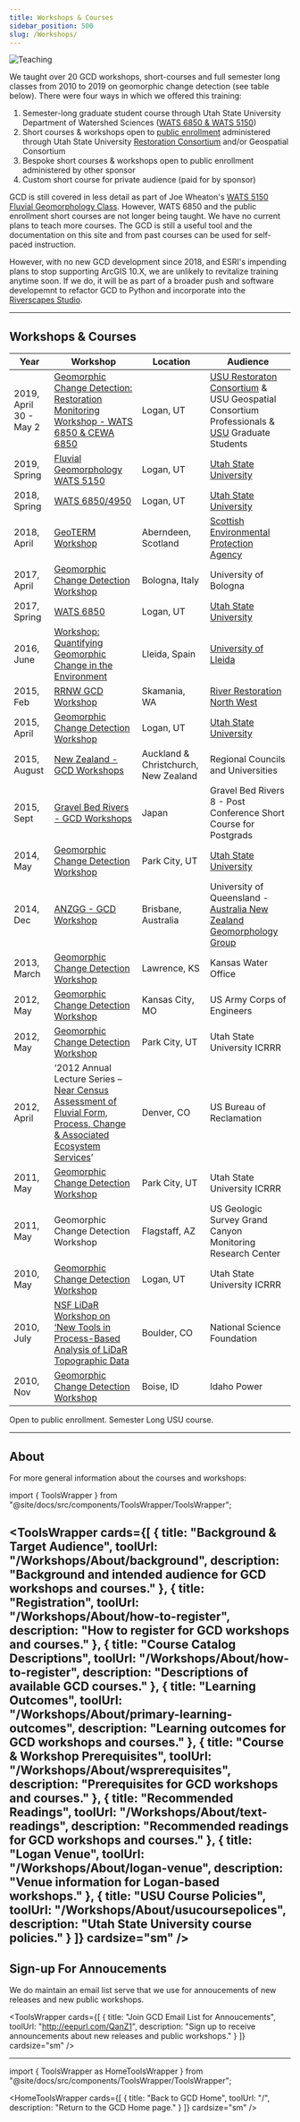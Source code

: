 ```yaml
---
title: Workshops & Courses
sidebar_position: 500
slug: /Workshops/
---
```


![Teaching](/img/workshops/teaching.jpg)

We taught over 20 GCD workshops, short-courses and full semester long classes from 2010 to 2019 on geomorphic change detection (see table below).  There were four ways in which we offered this training:
1. Semester-long graduate student course through Utah State University Department of Watershed Sciences ([WATS 6850 & WATS 5150](/Workshops/About/how-to-register))
2. Short courses & workshops open to [public enrollment](/Workshops/About/how-to-register) administered through Utah State University [Restoration Consortium](http://restoration.usu.edu) and/or Geospatial Consortium
3. Bespoke short courses & workshops open to public enrollment administered by other sponsor
4. Custom short course for private audience (paid for by sponsor)

GCD is still covered in less detail  as part of Joe Wheaton's [WATS 5150 Fluvial Geomorphology Class](https://riverscapes.github.io/Fluvial-Geomorphology/Assignments/module-07_GCD.html). However, WATS 6850 and the public enrollment short courses are not longer being taught. We have no current plans to teach more courses. The GCD is still a useful tool and the documentation on this site and from past courses can be used for self-paced instruction.

However, with no new GCD development since 2018, and ESRI's impending plans to stop supporting ArcGIS 10.X, we are unlikely to revitalize training anytime soon. If we do, it will be as part of a broader push and software developemnt to refactor GCD to Python and incorporate into the [Riverscapes Studio](https://qris.riverscapes.net). 


-----

## Workshops & Courses

| Year  | Workshop | Location | Audience |
| ------ | ------ | ------ | ------ |
| 2019, April 30 - May 2 | [Geomorphic Change Detection: Restoration Monitoring Workshop - WATS 6850 & CEWA 6850](/Workshops/2019/wats6850/) | Logan, UT | [USU Restoraton Consortium](http://restoration.usu.edu) & USU Geospatial Consortium Professionals & [USU](http://qcnr.usu.edu/wats//) Graduate Students <i class="fa fa-users" aria-hidden="true"></i> |
| 2019, Spring | [Fluvial Geomorphology WATS 5150](/Workshops/2019/wats5150/) <i class="fa fa-calendar" aria-hidden="true"></i> | Logan, UT | [Utah State University](http://qcnr.usu.edu/wats//) |
|2018, Spring | [WATS 6850/4950](http://gcdworkshop.joewheaton.org/workshop-schedules/2018/wats-6850---spring-2018) <i class="fa fa-calendar" aria-hidden="true"></i> | Logan, UT | [Utah State University](http://qcnr.usu.edu/wats//) |
|2018, April | [GeoTERM Workshop](/Workshops/2018/Aberdeen/) | Aberndeen, Scotland | [Scottish Environmental Protection Agency](https://www.sepa.org.uk/) |
|2017, April |[Geomorphic Change Detection Workshop](http://gcdworkshop.joewheaton.org/workshop-schedules/2017/university-of-bologna-italy---april-2017) |Bologna, Italy| University of Bologna |
| 2017, Spring | [WATS 6850](http://gcdworkshop.joewheaton.org/workshop-schedules/2017/usu-logan---spring-2017-semester-long) <i class="fa fa-calendar" aria-hidden="true"></i> | Logan, UT | [Utah State University](http://qcnr.usu.edu/wats//) |
| 2016, June | [Workshop: Quantifying Geomorphic Change in the Environment](http://gcdworkshop.joewheaton.org/workshop-schedules/2016/spain---june-2016) | Lleida, Spain | [University of Lleida](http://www.fluvialdynamics.com/) <i class="fa fa-users" aria-hidden="true"></i>|
| 2015, Feb | [RRNW GCD Workshop](http://gcdworkshop.joewheaton.org/workshop-schedules/2015/rrnw---february-2015) | Skamania, WA | [River Restoration North West](http://www.rrnwsymposium.org/program/) <i class="fa fa-users" aria-hidden="true"></i> |
| 2015, April | [Geomorphic Change Detection Workshop](http://gcdworkshop.joewheaton.org/workshop-schedules/2015/usu---april-2015) | Logan, UT | [Utah State University](http://qcnr.usu.edu/wats//) <i class="fa fa-users" aria-hidden="true"></i> |
| 2015, August | [New Zealand - GCD Workshops](http://gcdworkshop.joewheaton.org/workshop-schedules/2015/new-zealand---august-2016) | Auckland & Christchurch, New Zealand | Regional Councils and Universities |
| 2015, Sept | [Gravel Bed Rivers - GCD Workshops](http://gcdworkshop.joewheaton.org/workshop-schedules/2015/japan---gravel-bed-rivers-8---post-conference-short-course) | Japan | Gravel Bed Rivers 8 - Post Conference Short Course for Postgrads |
| 2014, May | [Geomorphic Change Detection Workshop](http://gcdworkshop.joewheaton.org/workshop-schedules/2014/usu---may-2014) | Park City, UT | [Utah State University](http://qcnr.usu.edu/wats//) <i class="fa fa-users" aria-hidden="true"></i> |
| 2014, Dec | [ANZGG - GCD Workshop](http://gcdworkshop.joewheaton.org/workshop-schedules/2014/anzgg---december-2014) | Brisbane, Australia | University of Queensland - [Australia New Zealand Geomorphology Group](http://www.anzgg.org/) <i class="fa fa-users" aria-hidden="true"></i> |
|2013, March | [Geomorphic Change Detection Workshop](http://gcdkwo.joewheaton.org/) |Lawrence, KS |Kansas Water Office |
|2012, May |[Geomorphic Change Detection Workshop](http://gcd-usace.joewheaton.org/) |Kansas City, MO | US Army Corps of Engineers |
|2012, May |[Geomorphic Change Detection Workshop](http://gcd.riverscapes.net/Workshops/) |Park City, UT | Utah State University ICRRR <i class="fa fa-users" aria-hidden="true"></i> |
|2012, April | ‘2012 Annual Lecture Series – [Near Census Assessment of Fluvial Form, Process,  Change & Associated Ecosystem Services](http://borlecture.joewheaton.org/home)’ |Denver, CO |US Bureau of Reclamation |
|2011, May | [Geomorphic Change Detection Workshop](http://gcd.riverscapes.net/Workshops/) |Park City, UT |Utah State University ICRRR <i class="fa fa-users" aria-hidden="true"></i> |
|2011, May |Geomorphic Change Detection Workshop |Flagstaff, AZ |US Geologic Survey Grand Canyon Monitoring Research Center |
|2010, May |[Geomorphic Change Detection Workshop](http://gcd.riverscapes.net/Workshops/) |Logan, UT |Utah State University ICRRR <i class="fa fa-users" aria-hidden="true"></i> |
|2010, July |[NSF LiDaR Workshop on ‘New Tools in Process-Based Analysis of LiDaR Topographic Data](https://opentopography.org/community/workshops/lidar2_2010) |Boulder, CO |National Science Foundation <i class="fa fa-users" aria-hidden="true"></i> |
|2010, Nov |[Geomorphic Change Detection Workshop](http://gcdworkshop.joewheaton.org/) |Boise, ID |Idaho Power |

<i class="fa fa-users" aria-hidden="true"></i> Open to public enrollment.
<i class="fa fa-calendar" aria-hidden="true"></i> Semester Long USU course.



-----
## About

For more general information about the courses and workshops:


import { ToolsWrapper } from "@site/docs/src/components/ToolsWrapper/ToolsWrapper";

<ToolsWrapper
  cards={[
    {
      title: "Background & Target Audience",
      toolUrl: "/Workshops/About/background",
      description: "Background and intended audience for GCD workshops and courses."
    },
    {
      title: "Registration",
      toolUrl: "/Workshops/About/how-to-register",
      description: "How to register for GCD workshops and courses."
    },
    {
      title: "Course Catalog Descriptions",
      toolUrl: "/Workshops/About/how-to-register",
      description: "Descriptions of available GCD courses."
    },
    {
      title: "Learning Outcomes",
      toolUrl: "/Workshops/About/primary-learning-outcomes",
      description: "Learning outcomes for GCD workshops and courses."
    },
    {
      title: "Course & Workshop Prerequisites",
      toolUrl: "/Workshops/About/wsprerequisites",
      description: "Prerequisites for GCD workshops and courses."
    },
    {
      title: "Recommended Readings",
      toolUrl: "/Workshops/About/text-readings",
      description: "Recommended readings for GCD workshops and courses."
    },
    {
      title: "Logan Venue",
      toolUrl: "/Workshops/About/logan-venue",
      description: "Venue information for Logan-based workshops."
    },
    {
      title: "USU Course Policies",
      toolUrl: "/Workshops/About/usucoursepolices",
      description: "Utah State University course policies."
    }
  ]}
  cardsize="sm"
/>
-----


## Sign-up For Annoucements

We do maintain an email list serve that we use for annoucements of new releases and new public workshops.



<ToolsWrapper
  cards={[
    {
      title: "Join GCD Email List for Annoucements",
      toolUrl: "http://eepurl.com/QanZ1",
      description: "Sign up to receive announcements about new releases and public workshops."
    }
  ]}
  cardsize="sm"
/>


------

import { ToolsWrapper as HomeToolsWrapper } from "@site/docs/src/components/ToolsWrapper/ToolsWrapper";

<HomeToolsWrapper
  cards={[
    {
      title: "Back to GCD Home",
      toolUrl: "/",
      description: "Return to the GCD Home page."
    }
  ]}
  cardsize="sm"
/>